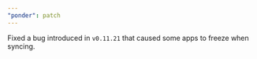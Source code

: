 ```yaml
---
"ponder": patch
---
```


Fixed a bug introduced in `v0.11.21` that caused some apps to freeze when syncing.
